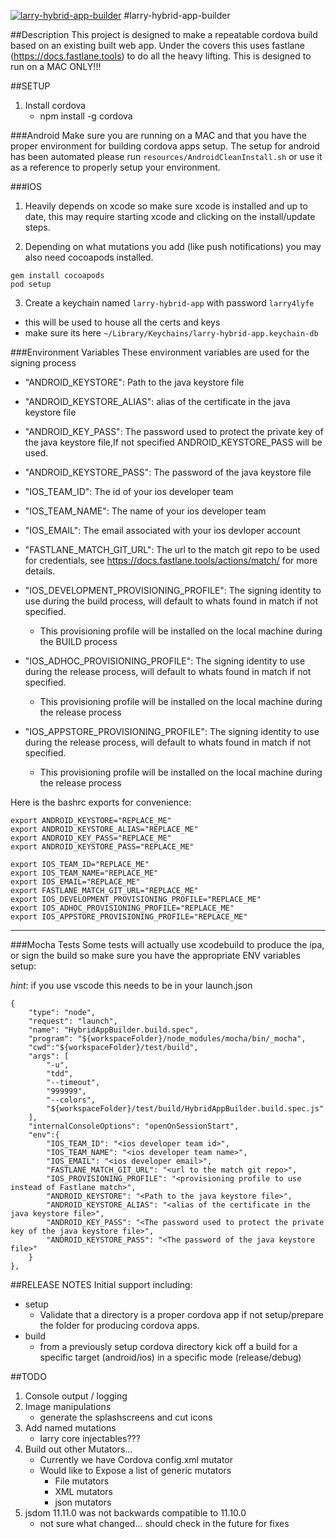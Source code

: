 <a href="https://www.npmjs.com/package/@monstermakes/larry-hybrid-app-builder"><img alt="larry-hybrid-app-builder" src="https://nodei.co/npm/larry-hybrid-app-builder.png"/></a>
#larry-hybrid-app-builder

##Description
This project is designed to make a repeatable cordova build based on an existing built web app. Under the covers this uses fastlane (https://docs.fastlane.tools) to do all the heavy lifting. This is designed to run on a MAC ONLY!!!

##SETUP
1. Install cordova
    - npm install -g cordova

###Android
Make sure you are running on a MAC and that you have the proper environment for building cordova apps setup.
The setup for android has been automated please run `resources/AndroidCleanInstall.sh` or use it as a reference to properly setup your environment.

###IOS 
1. Heavily depends on xcode so make sure xcode is installed and up to date, this may require starting xcode and clicking on the install/update steps.

2. Depending on what mutations you add (like push notifications) you may also need cocoapods installed.
```
gem install cocoapods
pod setup
```

3. Create a keychain named `larry-hybrid-app` with password `larry4lyfe`
- this will be used to house all the certs and keys
- make sure its here `~/Library/Keychains/larry-hybrid-app.keychain-db`

###Environment Variables
These environment variables are used for the signing process

- "ANDROID_KEYSTORE": Path to the java keystore file
- "ANDROID_KEYSTORE_ALIAS": alias of the certificate in the java keystore file
- "ANDROID_KEY_PASS": The password used to protect the private key of the java keystore file,If not specified ANDROID_KEYSTORE_PASS will be used.
- "ANDROID_KEYSTORE_PASS": The password of the java keystore file

- "IOS_TEAM_ID": The id of your ios developer team
- "IOS_TEAM_NAME": The name of your ios developer team
- "IOS_EMAIL": The email associated with your ios devloper account
- "FASTLANE_MATCH_GIT_URL": The url to the match git repo to be used for credentials, see https://docs.fastlane.tools/actions/match/ for more details.
- "IOS_DEVELOPMENT_PROVISIONING_PROFILE": The signing identity to use during the build process, will default to whats found in match if not specified.
    - This provisioning profile will be installed on the local machine during the BUILD process
- "IOS_ADHOC_PROVISIONING_PROFILE": The signing identity to use during the release process, will default to whats found in match if not specified.
    - This provisioning profile will be installed on the local machine during the release process
- "IOS_APPSTORE_PROVISIONING_PROFILE": The signing identity to use during the release process, will default to whats found in match if not specified.
    - This provisioning profile will be installed on the local machine during the release process

Here is the bashrc exports for convenience:
```
export ANDROID_KEYSTORE="REPLACE_ME"
export ANDROID_KEYSTORE_ALIAS="REPLACE_ME"
export ANDROID_KEY_PASS="REPLACE_ME"
export ANDROID_KEYSTORE_PASS="REPLACE_ME"

export IOS_TEAM_ID="REPLACE_ME"
export IOS_TEAM_NAME="REPLACE_ME"
export IOS_EMAIL="REPLACE_ME"
export FASTLANE_MATCH_GIT_URL="REPLACE_ME"
export IOS_DEVELOPMENT_PROVISIONING_PROFILE="REPLACE_ME"
export IOS_ADHOC_PROVISIONING_PROFILE="REPLACE_ME"
export IOS_APPSTORE_PROVISIONING_PROFILE="REPLACE_ME"
```

---
###Mocha Tests
Some tests will actually use xcodebuild to produce the ipa, or sign the build so make sure you have the appropriate ENV variables setup:

*hint*: if you use vscode this needs to be in your launch.json
```
{
    "type": "node",
    "request": "launch",
    "name": "HybridAppBuilder.build.spec",
    "program": "${workspaceFolder}/node_modules/mocha/bin/_mocha",
    "cwd":"${workspaceFolder}/test/build",
    "args": [
        "-u",
        "tdd",
        "--timeout",
        "999999",
        "--colors",
        "${workspaceFolder}/test/build/HybridAppBuilder.build.spec.js"
    ],
    "internalConsoleOptions": "openOnSessionStart",
    "env":{
        "IOS_TEAM_ID": "<ios developer team id>",
        "IOS_TEAM_NAME": "<ios developer team name>",
        "IOS_EMAIL": "<ios developer email>",
        "FASTLANE_MATCH_GIT_URL": "<url to the match git repo>",
        "IOS_PROVISIONING_PROFILE": "<provisioning profile to use instead of Fastlane match>",
        "ANDROID_KEYSTORE": "<Path to the java keystore file>",
        "ANDROID_KEYSTORE_ALIAS": "<alias of the certificate in the java keystore file>",
        "ANDROID_KEY_PASS": "<The password used to protect the private key of the java keystore file>",
        "ANDROID_KEYSTORE_PASS": "<The password of the java keystore file>"
    }
},
```

##RELEASE NOTES
Initial support including:
- setup
    - Validate that a directory is a proper cordova app if not setup/prepare the folder for producing cordova apps.
- build
    - from a previously setup cordova directory kick off a build for a specific target (android/ios) in a specific mode (release/debug)

##TODO
1. Console output / logging
2. Image manipulations
    - generate the splashscreens and cut icons
3. Add named mutations
    - larry core injectables???
5. Build out other Mutators...
    - Currently we have Cordova config.xml mutator
    - Would like to Expose a list of generic mutators
        - File mutators
        - XML mutators
        - json mutators
6. jsdom 11.11.0 was not backwards compatible to 11.10.0
    - not sure what changed... should check in the future for fixes